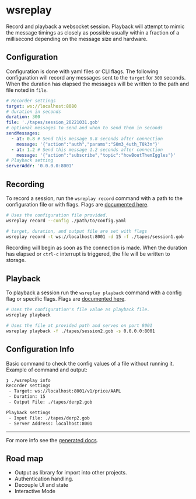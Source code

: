 # wsreplay

Record and playback a websocket session. Playback will attempt to mimic the message timings as closely as possible usually within a fraction of a millisecond depending on the message size and hardware.

## Configuration

Configuration is done with yaml files or CLI flags. The following configuration will record any messages sent to the `target` for `300` seconds. When the duration has elapsed the messages will be written to the path and file noted in `file`.

```yaml
# Recorder settings
target: ws://localhost:8080
# duration in seconds
duration: 300
file: './tapes/session_20221031.gob'
# optional messages to send and when to send them in seconds
sendMessages:
  - at: 0.8 # Send this message 0.8 seconds after connection
    message: '{"action":"auth","params":"S0m3_4uth_T0k3n"}'
  - at: 1.2 # Send this message 1.2 seconds after connection
    message: '{"action":"subscribe","topic":"howBoutThemIggles"}'
# Playback setting
serverAddr: '0.0.0.0:8001'
```

## Recording

To record a session, run the `wsreplay record` command with a path to the configuration file or with flags. Flags are [documented here](./docs/wsreplay_record.md).

```sh
# Uses the configuration file provided.
wsreplay record --config ./path/to/config.yaml

# target, duration, and output file are set with flags
wsreplay record -t ws://localhost:8001 -d 15 -f ./tapes/session1.gob
```

Recording will begin as soon as the connection is made. When the duration has elapsed or `ctrl-c` interrupt is triggered, the file will be written to storage.

## Playback

To playback a session run the `wsreplay playback` command with a config flag or specific flags. Flags are [documented here](./docs/wsreplay_playback.md).

```sh
# Uses the configuration's file value as playback file.
wsreplay playback

# Uses the file at provided path and serves on port 8001
wsreplay playback -f ./tapes/session2.gob -s 0.0.0.0:8001
```

## Configuration Info

Basic command to check the config values of a file without running it. Example of command and output:

```sh
❯ ./wsreplay info
Recorder settings
 - Target: ws://localhost:8001/v1/price/AAPL
 - Duration: 15
 - Output File: ./tapes/derp2.gob

Playback settings
 - Input File: ./tapes/derp2.gob
 - Server Address: localhost:8001
```

---

For more info see the [generated docs](./docs/wsreplay.md).


## Road map

- Output as library for import into other projects.
- Authentication handling.
- Decouple UI and state
- Interactive Mode
